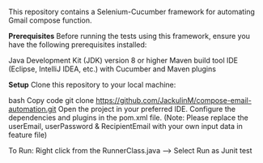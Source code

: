 This repository contains a  Selenium-Cucumber framework for automating Gmail compose function.

**Prerequisites**
Before running the tests using this framework, ensure you have the following prerequisites installed:

Java Development Kit (JDK) version 8 or higher
Maven build tool
IDE (Eclipse, IntelliJ IDEA, etc.) with Cucumber and Maven plugins

**Setup**
Clone this repository to your local machine:

bash
Copy code
git clone https://github.com/JackulinM/compose-email-automation.git
Open the project in your preferred IDE.
Configure the dependencies and plugins in the pom.xml file.
(Note: Please replace the userEmail, userPassword & RecipientEmail with your own input data in feature file)

To Run:
Right click from the RunnerClass.java --> Select Run as Junit test
